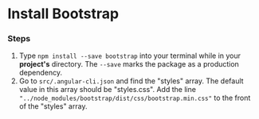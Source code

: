 # Install Bootstrap
### Steps
1. Type `npm install --save bootstrap` into your terminal while in your **project's** directory. The `--save` marks the package as a production dependency. 
2. Go to `src/.angular-cli.json` and find the "styles" array. The default value in this array should be "styles.css". Add the line `"../node_modules/bootstrap/dist/css/bootstrap.min.css"` to the front of the "styles" array.